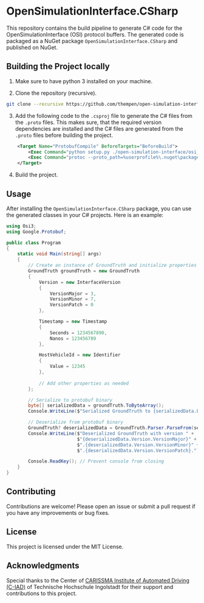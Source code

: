 # OpenSimulationInterface.CSharp

This repository contains the build pipeline to generate C# code for the OpenSimulationInterface (OSI) protocol buffers. 
The generated code is packaged as a NuGet package `OpenSimulationInterface.CSharp` and published on NuGet.

## Building the Project locally

1. Make sure to have python 3 installed on your machine.

2. Clone the repository (recursive).

```sh
git clone --recursive https://github.com/thempen/open-simulation-interface-csharp.git
```

3. Add the following code to the `.csproj` file to generate the C# files from the `.proto` files. This makes sure, that the required version dependencies are installed and the C# files are generated from the `.proto` files before building the project.

```xml
	<Target Name="ProtobufCompile" BeforeTargets="BeforeBuild">
		<Exec Command="python setup.py ./open-simulation-interface/osi_version.proto.in ./open-simulation-interface/VERSION ./open-simulation-interface/osi_version.proto" />
		<Exec Command="protoc --proto_path=%userprofile%\.nuget\packages\google.protobuf.tools\3.26.1\tools --proto_path=open-simulation-interface --csharp_out=. open-simulation-interface\*.proto" />
	</Target>
```

4. Build the project.

## Usage

After installing the `OpenSimulationInterface.CSharp` package, you can use the generated classes in your C# projects. Here is an example:

```csharp
using Osi3;
using Google.Protobuf;

public class Program
{
    static void Main(string[] args)
    {
        // Create an instance of GroundTruth and initialize properties
        GroundTruth groundTruth = new GroundTruth
        {
            Version = new InterfaceVersion
            {
                VersionMajor = 3, 
                VersionMinor = 7, 
                VersionPatch = 0
            },

            Timestamp = new Timestamp
            {
                Seconds = 1234567890, 
                Nanos = 123456789
            },

            HostVehicleId = new Identifier
            {
                Value = 12345
            },
            
            // Add other properties as needed
        };

        // Serialize to protobuf binary
        byte[] serializedData = groundTruth.ToByteArray();
        Console.WriteLine($"Serialized GroundTruth to {serializedData.Length} bytes.");

        // Deserialize from protobuf binary
        GroundTruth? deserializedData = GroundTruth.Parser.ParseFrom(serializedData);
        Console.WriteLine($"Deserialized GroundTruth with version " +
                          $"{deserializedData.Version.VersionMajor}" +
                          $".{deserializedData.Version.VersionMinor}" +
                          $".{deserializedData.Version.VersionPatch}.");

        Console.ReadKey(); // Prevent console from closing
    }
}
```

## Contributing

Contributions are welcome! Please open an issue or submit a pull request if you have any improvements or bug fixes.

## License

This project is licensed under the MIT License.

## Acknowledgments

Special thanks to the Center of [CARISSMA Institute of Automated Driving (C-IAD)](https://www.thi.de/en/research/carissma/c-iad/) of Technische Hochschule Ingolstadt for their support and contributions to this project.

